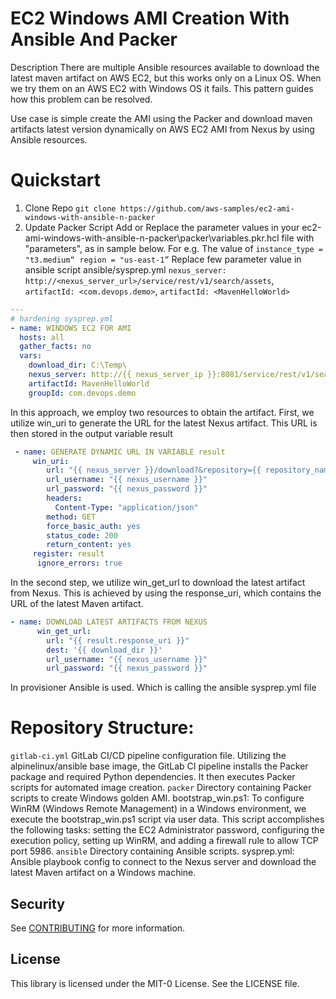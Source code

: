 # EC2 Windows AMI Creation With Ansible And Packer

Description
There are multiple Ansible resources available to download the latest maven artifact on AWS EC2, but this works only on a Linux OS. When we try them on an AWS EC2 with Windows OS it fails. This pattern guides how this problem can be resolved.

Use case is simple create the AMI using the Packer and  download maven artifacts latest version dynamically on AWS EC2 AMI from Nexus by using Ansible resources.

# Quickstart
1. Clone Repo
    ```git clone https://github.com/aws-samples/ec2-ami-windows-with-ansible-n-packer```
2. Update Packer Script
Add or Replace the parameter values in your ec2-ami-windows-with-ansible-n-packer\packer\variables.pkr.hcl file with "parameters", as in sample below. For e.g. The value of ```instance_type = "t3.medium“```  ```region = "us-east-1”```
Replace few parameter value in ansible script ansible/sysprep.yml ```nexus_server: http://<nexus_server_url>/service/rest/v1/search/assets```, ```artifactId: <com.devops.demo>```,  ```artifactId: <MavenHelloWorld>```

```yaml
---
# hardening sysprep.yml
- name: WINDOWS EC2 FOR AMI	
  hosts: all
  gather_facts: no
  vars:
    download_dir: C:\Temp\
    nexus_server: http://{{ nexus_server_ip }}:8081/service/rest/v1/search/assets
    artifactId: MavenHelloWorld
    groupId: com.devops.demo
```   
In this approach, we employ two resources to obtain the artifact. First, we utilize win_uri to generate the URL for the latest Nexus artifact. This URL is then stored in the output variable result
```yaml
 - name: GENERATE DYNAMIC URL IN VARIABLE result
     win_uri:
        url: "{{ nexus_server }}/download?&repository={{ repository_name }}&maven.groupId={{ groupId }}&maven.artifactId={{ artifactId }}&maven.extension=jar&sort=version"
        url_username: "{{ nexus_username }}"
        url_password: "{{ nexus_password }}"
        headers:
          Content-Type: "application/json"
        method: GET
        force_basic_auth: yes
        status_code: 200
        return_content: yes
     register: result
      ignore_errors: true
```
In the second step, we utilize win_get_url to download the latest artifact from Nexus. This is achieved by using the response_uri, which contains the URL of the latest Maven artifact.
```yaml
- name: DOWNLOAD LATEST ARTIFACTS FROM NEXUS
      win_get_url:
        url: "{{ result.response_uri }}"
        dest: '{{ download_dir }}'
        url_username: "{{ nexus_username }}"
        url_password: "{{ nexus_password }}"
```

In provisioner Ansible is used. Which is calling the ansible sysprep.yml file
# Repository Structure:
```gitlab-ci.yml``` GitLab CI/CD pipeline configuration file.
Utilizing the alpinelinux/ansible base image, the GitLab CI pipeline installs the Packer package and required Python dependencies. It then executes Packer scripts for automated image creation.
```packer``` Directory containing Packer scripts to create Windows golden AMI.
bootstrap_win.ps1: To configure WinRM (Windows Remote Management) in a Windows environment, we  execute the bootstrap_win.ps1 script via user data. This script accomplishes the following tasks: setting the EC2 Administrator password, configuring the execution policy, setting up WinRM, and adding a firewall rule to allow TCP port 5986.
```ansible``` Directory containing Ansible scripts.
        sysprep.yml: Ansible playbook config to connect to the Nexus server and download the latest Maven artifact on a Windows machine.
## Security

See [CONTRIBUTING](CONTRIBUTING.md#security-issue-notifications) for more information.

## License

This library is licensed under the MIT-0 License. See the LICENSE file.

